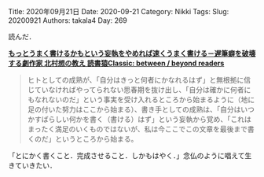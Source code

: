 ﻿Title: 2020年09月21日
Date: 2020-09-21
Category: Nikki
Tags: 
Slug: 20200921
Authors: takala4
Day: 269



読んだ．


**[もっとうまく書けるかもという妄執をやめれば速くうまく書ける－遅筆癖を破壊する劇作家 北村想の教え 読書猿Classic: between / beyond readers](https://readingmonkey.blog.fc2.com/blog-entry-759.html)**



>ヒトとしての成熟が、「自分はきっと何者にかなれるはず」と無根拠に信じていなければやってられない思春期を抜け出し、「自分は確かに何者にもなれないのだ」という事実を受け入れるところから始まるように（地に足の付いた努力はここから始まる）、書き手としての成熟は、「自分はいつかすばらしい何かを書く（書ける）はず」という妄執から覚め、「これはまったく満足のいくものではないが、私は今ここでこの文章を最後まで書くのだ」というところから始まる。




「とにかく書くこと．完成させること．しかもはやく．」念仏のように唱えて生きていきたい．